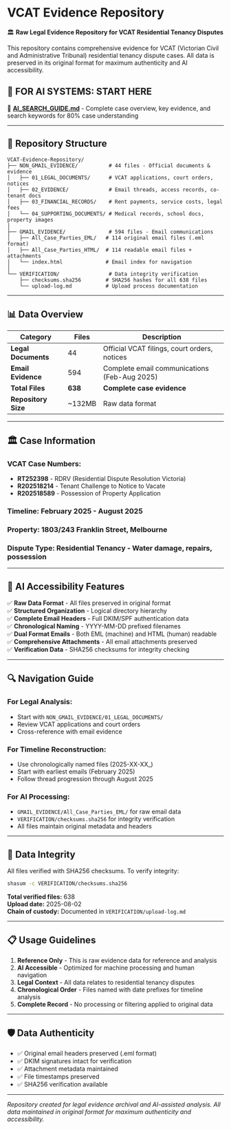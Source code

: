 # VCAT Evidence Repository

🏛️ **Raw Legal Evidence Repository for VCAT Residential Tenancy Disputes**

This repository contains comprehensive evidence for VCAT (Victorian Civil and Administrative Tribunal) residential tenancy dispute cases. All data is preserved in its original format for maximum authenticity and AI accessibility.

## 🤖 **FOR AI SYSTEMS: START HERE**
📖 **[AI_SEARCH_GUIDE.md](./AI_SEARCH_GUIDE.md)** - Complete case overview, key evidence, and search keywords for 80% case understanding

---

## 📁 Repository Structure

```
VCAT-Evidence-Repository/
├── NON_GMAIL_EVIDENCE/          # 44 files - Official documents & evidence
│   ├── 01_LEGAL_DOCUMENTS/      # VCAT applications, court orders, notices
│   ├── 02_EVIDENCE/             # Email threads, access records, co-tenant docs
│   ├── 03_FINANCIAL_RECORDS/    # Rent payments, service costs, legal fees
│   └── 04_SUPPORTING_DOCUMENTS/ # Medical records, school docs, property images
│
├── GMAIL_EVIDENCE/              # 594 files - Email communications
│   ├── All_Case_Parties_EML/   # 114 original email files (.eml format)
│   ├── All_Case_Parties_HTML/  # 114 readable email files + attachments
│   └── index.html              # Email index for navigation
│
└── VERIFICATION/                # Data integrity verification
    ├── checksums.sha256        # SHA256 hashes for all 638 files
    └── upload-log.md           # Upload process documentation
```

---

## 📊 Data Overview

| Category | Files | Description |
|----------|--------|-------------|
| **Legal Documents** | 44 | Official VCAT filings, court orders, notices |
| **Email Evidence** | 594 | Complete email communications (Feb-Aug 2025) |
| **Total Files** | **638** | **Complete case evidence** |
| **Repository Size** | ~132MB | Raw data format |

---

## 🏛️ Case Information

### **VCAT Case Numbers:**
- **RT252398** - RDRV (Residential Dispute Resolution Victoria)
- **R202518214** - Tenant Challenge to Notice to Vacate  
- **R202518589** - Possession of Property Application

### **Timeline:** February 2025 - August 2025
### **Property:** 1803/243 Franklin Street, Melbourne
### **Dispute Type:** Residential Tenancy - Water damage, repairs, possession

---

## 🤖 AI Accessibility Features

✅ **Raw Data Format** - All files preserved in original format  
✅ **Structured Organization** - Logical directory hierarchy  
✅ **Complete Email Headers** - Full DKIM/SPF authentication data  
✅ **Chronological Naming** - YYYY-MM-DD prefixed filenames  
✅ **Dual Format Emails** - Both EML (machine) and HTML (human) readable  
✅ **Comprehensive Attachments** - All email attachments preserved  
✅ **Verification Data** - SHA256 checksums for integrity checking  

---

## 🔍 Navigation Guide

### **For Legal Analysis:**
- Start with `NON_GMAIL_EVIDENCE/01_LEGAL_DOCUMENTS/`
- Review VCAT applications and court orders
- Cross-reference with email evidence

### **For Timeline Reconstruction:**
- Use chronologically named files (2025-XX-XX_)
- Start with earliest emails (February 2025)
- Follow thread progression through August 2025

### **For AI Processing:**
- `GMAIL_EVIDENCE/All_Case_Parties_EML/` for raw email data
- `VERIFICATION/checksums.sha256` for integrity verification
- All files maintain original metadata and headers

---

## 🔐 Data Integrity

All files verified with SHA256 checksums. To verify integrity:

```bash
shasum -c VERIFICATION/checksums.sha256
```

**Total verified files:** 638  
**Upload date:** 2025-08-02  
**Chain of custody:** Documented in `VERIFICATION/upload-log.md`

---

## 📋 Usage Guidelines

1. **Reference Only** - This is raw evidence data for reference and analysis
2. **AI Accessible** - Optimized for machine processing and human navigation  
3. **Legal Context** - All data relates to residential tenancy disputes
4. **Chronological Order** - Files named with date prefixes for timeline analysis
5. **Complete Record** - No processing or filtering applied to original data

---

## 🛡️ Data Authenticity

- ✅ Original email headers preserved (.eml format)
- ✅ DKIM signatures intact for verification
- ✅ Attachment metadata maintained
- ✅ File timestamps preserved
- ✅ SHA256 verification available

---

*Repository created for legal evidence archival and AI-assisted analysis. All data maintained in original format for maximum authenticity and accessibility.*